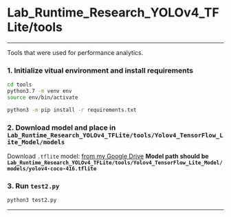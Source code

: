 # Lab_Runtime_Research_YOLOv4_TFLite/tools

---

Tools that were used for performance analytics.

### 1. Initialize vitual environment and install requirements

```bash
cd tools
python3.7 -m venv env
source env/bin/activate

python3 -m pip install -r requirements.txt
```

### 2. Download model and place in `Lab_Runtime_Research_YOLOv4_TFLite/tools/Yolov4_TensorFlow_Lite_Model/models`

Download `.tflite` model: [from my Google Drive](https://drive.google.com/file/d/1ARWYou1LfNq9aIBB5r4pDZCE6S3Lcni6/view?usp=sharing)
**Model path should be `Lab_Runtime_Research_YOLOv4_TFLite/tools/Yolov4_TensorFlow_Lite_Model/models/yolov4-coco-416.tflite`**

### 3. Run `test2.py`

```bash
python3 test2.py
```

---
